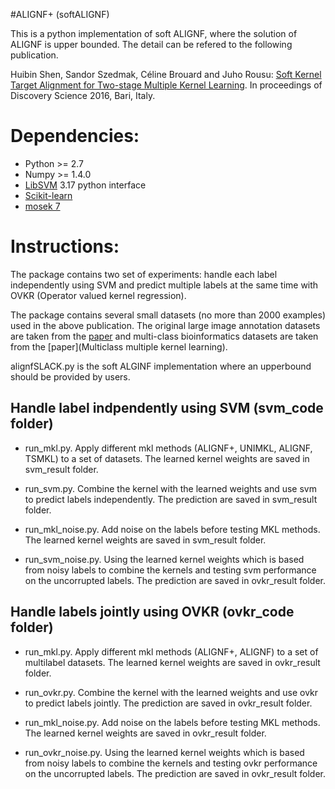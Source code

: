 #ALIGNF+ (softALIGNF)

This is a python implementation of soft ALIGNF, where the solution of ALIGNF
is upper bounded. The detail can be refered to the following publication.

Huibin Shen, Sandor Szedmak, Céline Brouard and Juho Rousu: [Soft Kernel Target Alignment for Two-stage Multiple Kernel Learning](http://www.springer.com/gp/book/9783319463063). In proceedings of Discovery Science 2016, Bari, Italy.

Dependencies:
=============

- Python >= 2.7
- Numpy >= 1.4.0
- [LibSVM](https://www.csie.ntu.edu.tw/~cjlin/libsvm/oldfiles/) 3.17 python interface
- [Scikit-learn](http://scikit-learn.org/stable/)
- [mosek 7](https://www.mosek.com/resources/downloads)

Instructions:
=============

The package contains two set of experiments: handle each label independently
using SVM and predict multiple labels at the same time with OVKR (Operator 
valued kernel regression).

The package contains several small datasets (no more than 2000 examples) used in
the above publication. The original large image annotation datasets are taken 
from the [paper](http://link.springer.com/article/10.1007/s11263-010-0338-6) and multi-class bioinformatics datasets are taken from the [paper](Multiclass multiple kernel learning).

alignfSLACK.py is the soft ALGINF implementation where an upperbound should be provided
by users.

Handle label indpendently using SVM (svm_code folder)
-----------------------------------------------------

- run_mkl.py. Apply different mkl methods (ALIGNF+, UNIMKL, ALIGNF, TSMKL) to
a set of datasets. The learned kernel weights are saved in svm_result folder.

- run_svm.py. Combine the kernel with the learned weights and use svm to predict
labels independently. The prediction are saved in svm_result folder.

- run_mkl_noise.py. Add noise on the labels before testing MKL methods. The 
learned kernel weights are saved in svm_result folder.

- run_svm_noise.py. Using the learned kernel weights which is based from noisy
labels to combine the kernels and testing svm performance on the uncorrupted labels. 
The prediction are saved in ovkr_result folder.

Handle labels jointly using OVKR (ovkr_code folder)
---------------------------------------------------

- run_mkl.py. Apply different mkl methods (ALIGNF+, ALIGNF) to a set of multilabel
datasets. The learned kernel weights are saved in ovkr_result folder.

- run_ovkr.py. Combine the kernel with the learned weights and use ovkr to predict
labels jointly. The prediction are saved in ovkr_result folder.

- run_mkl_noise.py. Add noise on the labels before testing MKL methods. The 
learned kernel weights are saved in ovkr_result folder.

- run_ovkr_noise.py. Using the learned kernel weights which is based from noisy
labels to combine the kernels and testing ovkr performance on the uncorrupted labels. 
The prediction are saved in ovkr_result folder.


